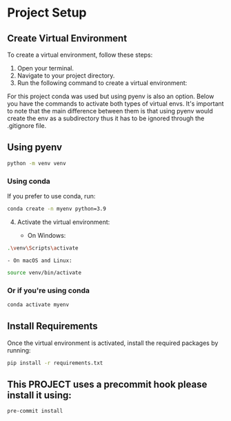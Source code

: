 # Project Setup

## Create Virtual Environment

To create a virtual environment, follow these steps:

1. Open your terminal.
2. Navigate to your project directory.
3. Run the following command to create a virtual environment:

For this project conda was used but using pyenv is also an option. Below you have the commands to activate both types of virtual envs. It's important to note that the main difference between them is that using pyenv would create the env as a subdirectory thus it has to be ignored through the .gitignore file.
## Using pyenv

```sh
python -m venv venv
```

### Using conda

If you prefer to use conda, run:

```sh
conda create -n myenv python=3.9
```

4. Activate the virtual environment:

   - On Windows:

```sh
.\venv\Scripts\activate
```

    - On macOS and Linux:

```sh
source venv/bin/activate
```

### Or if you're using conda

```sh
conda activate myenv
```

## Install Requirements

Once the virtual environment is activated, install the required packages by running:

```sh
pip install -r requirements.txt
```

## This PROJECT uses a precommit hook please install it using:
```sh
pre-commit install
```
